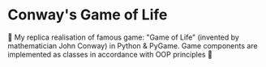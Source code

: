 # Conway's Game of Life

🍒 My replica realisation of famous game: "Game of Life" (invented by mathematician John Conway) in Python & PyGame. Game components are implemented as classes in accordance with OOP principles 🦾
